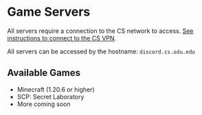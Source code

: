 # Game Servers
All servers require a connection to the CS network to access. [See instructions to connect to the CS VPN](https://systems.cs.odu.edu/network/vpn/).

All servers can be accessed by the hostname: `discord.cs.odu.edu`

## Available Games
* Minecraft (1.20.6 or higher)
* SCP: Secret Laboratory
* More coming soon